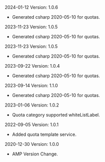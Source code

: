 2024-01-12 Version: 1.0.6
- Generated csharp 2020-05-10 for quotas.

2023-11-23 Version: 1.0.5
- Generated csharp 2020-05-10 for quotas.

2023-11-23 Version: 1.0.5
- Generated csharp 2020-05-10 for quotas.

2023-09-22 Version: 1.0.4
- Generated csharp 2020-05-10 for quotas.

2023-09-14 Version: 1.1.0
- Generated csharp 2020-05-10 for quotas.

2023-01-06 Version: 1.0.2
- Quota category supported whiteListLabel.

2022-09-05 Version: 1.0.1
- Added quota template service.

2020-12-30 Version: 1.0.0
- AMP Version Change.

